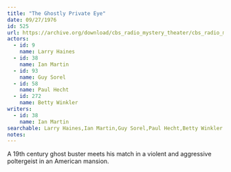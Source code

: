 ```yaml
---
title: "The Ghostly Private Eye"
date: 09/27/1976
id: 525
url: https://archive.org/download/cbs_radio_mystery_theater/cbs_radio_mystery_theater-0501-0550.zip/cbs_radio_mystery_theater-0501-0550%2Fcbsrmt_0525_the_ghostly_private_eye.mp3
actors:  
  - id: 9
    name: Larry Haines  
  - id: 38
    name: Ian Martin  
  - id: 93
    name: Guy Sorel  
  - id: 58
    name: Paul Hecht  
  - id: 272
    name: Betty Winkler
writers:  
  - id: 38
    name: Ian Martin
searchable: Larry Haines,Ian Martin,Guy Sorel,Paul Hecht,Betty Winkler Ian Martin
notes:  
---
```

A 19th century ghost buster meets his match in a violent and aggressive poltergeist in an American mansion.